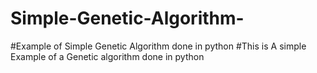 # Simple-Genetic-Algorithm-
#Example of Simple Genetic Algorithm done in python
#This is A simple Example of a Genetic algorithm done in python

